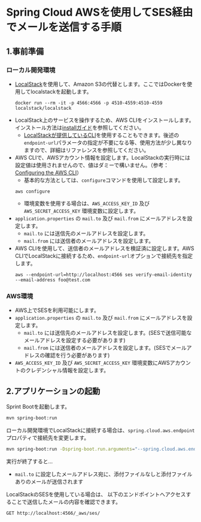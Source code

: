 # Spring Cloud AWSを使用してSES経由でメールを送信する手順

## 1.事前準備

### ローカル開発環境

* [LocalStack](https://localstack.cloud/)を使用して、Amazon S3の代替とします。ここではDockerを使用してlocalstackを起動します。
  ```
  docker run --rm -it -p 4566:4566 -p 4510-4559:4510-4559 localstack/localstack
  ```
* LocalStack上のサービスを操作するため、AWS CLIをインストールします。インストール方法は[installガイド](https://docs.aws.amazon.com/cli/latest/userguide/getting-started-install.html)を参照してください。
  * [LocalStackが提供しているCLI](https://docs.localstack.cloud/user-guide/integrations/aws-cli/#localstack-aws-cli-awslocal)を使用することもできます。後述の`endpoint-url`パラメータの指定が不要になる等、使用方法が少し異なりますので、詳細はリファレンスを参照してください。
* AWS CLIで、AWSアカウント情報を設定します。LocalStackの実行時には設定値は使用されませんので、値はダミーで構いません。（参考：[Configuring the AWS CLI](https://docs.aws.amazon.com/cli/latest/userguide/cli-chap-configure.html)）
  * 基本的な方法としては、`configure`コマンドを使用して設定します。
  ```
  aws configure
  ```
  * 環境変数を使用する場合は、`AWS_ACCESS_KEY_ID` 及び `AWS_SECRET_ACCESS_KEY` 環境変数に設定します。
* `application.properties` の `mail.to` 及び `mail.from` にメールアドレスを設定します。
  * `mail.to` には送信先のメールアドレスを設定します。
  * `mail.from` には送信者のメールアドレスを設定します。
* AWS CLIを使用して、送信者のメールアドレスを検証済に設定します。AWS CLIでLocalStackに接続するため、`endpoint-url`オプションで接続先を指定します。
  ```
  aws --endpoint-url=http://localhost:4566 ses verify-email-identity --email-address foo@test.com
  ```

### AWS環境

* AWS上でSESを利用可能にします。
* `application.properties` の `mail.to` 及び `mail.from` にメールアドレスを設定します。  
  * `mail.to` には送信先のメールアドレスを設定します。(SESで送信可能なメールアドレスを設定する必要があります)
  * `mail.from` には送信者のメールアドレスを設定します。(SESでメールアドレスの確認を行う必要があります)
* `AWS_ACCESS_KEY_ID` 及び `AWS_SECRET_ACCESS_KEY` 環境変数にAWSアカウントのクレデンシャル情報を設定します。

## 2.アプリケーションの起動

Sprint Bootを起動します。

```bash
mvn spring-boot:run
```

ローカル開発環境でLocalStackに接続する場合は、`spring.cloud.aws.endpoint`プロパティで接続先を変更します。

```bash
mvn spring-boot:run -Dspring-boot.run.arguments="--spring.cloud.aws.endpoint=http://localhost:4566"
```

実行が終了すると…
*  `mail.to` に設定したメールアドレス宛に、添付ファイルなしと添付ファイルありのメールが送信されます

LocalStackのSESを使用している場合は、 以下のエンドポイントへアクセスすることで送信したメールの内容を確認できます。
```
GET http://localhost:4566/_aws/ses/
```
